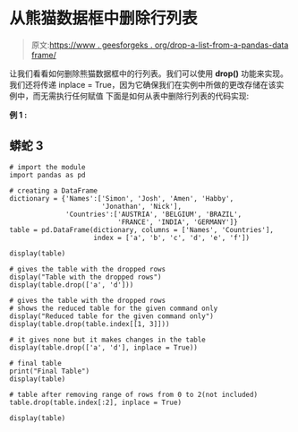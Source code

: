 # 从熊猫数据框中删除行列表

> 原文:[https://www . geesforgeks . org/drop-a-list-from-a-pandas-data frame/](https://www.geeksforgeeks.org/drop-a-list-of-rows-from-a-pandas-dataframe/)

让我们看看如何删除熊猫数据框中的行列表。我们可以使用 **drop()** 功能来实现。我们还将传递 inplace = True，因为它确保我们在实例中所做的更改存储在该实例中，而无需执行任何赋值
下面是如何从表中删除行列表的代码实现:

**例 1 :**

## 蟒蛇 3

```
# import the module
import pandas as pd

# creating a DataFrame
dictionary = {'Names':['Simon', 'Josh', 'Amen', 'Habby',
                       'Jonathan', 'Nick'],
              'Countries':['AUSTRIA', 'BELGIUM', 'BRAZIL',
                           'FRANCE', 'INDIA', 'GERMANY']}
table = pd.DataFrame(dictionary, columns = ['Names', 'Countries'],
                     index = ['a', 'b', 'c', 'd', 'e', 'f'])

display(table)

# gives the table with the dropped rows
display("Table with the dropped rows")
display(table.drop(['a', 'd']))

# gives the table with the dropped rows
# shows the reduced table for the given command only
display("Reduced table for the given command only")
display(table.drop(table.index[[1, 3]]))

# it gives none but it makes changes in the table
display(table.drop(['a', 'd'], inplace = True))

# final table
print("Final Table")
display(table)

# table after removing range of rows from 0 to 2(not included)
table.drop(table.index[:2], inplace = True)

display(table)
```